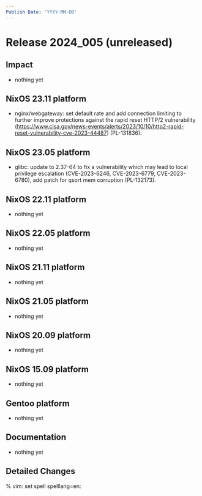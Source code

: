 ```yaml
---
Publish Date: 'YYYY-MM-DD'
---
```


# Release 2024_005 (unreleased)

## Impact

- nothing yet

## NixOS 23.11 platform

* nginx/webgateway: set default rate and add connection limiting to further
  improve protections against the rapid reset HTTP/2 vulnerability
  (https://www.cisa.gov/news-events/alerts/2023/10/10/http2-rapid-reset-vulnerability-cve-2023-44487)
  (PL-131836).

## NixOS 23.05 platform

- glibc: update to 2.37-64 to fix a vulnerability which may lead to local
  privilege escalation (CVE-2023-6246, CVE-2023-6779, CVE-2023-6780), add
  patch for qsort mem corruption (PL-132173).

## NixOS 22.11 platform

- nothing yet

## NixOS 22.05 platform

- nothing yet

## NixOS 21.11 platform

- nothing yet

## NixOS 21.05 platform

- nothing yet

## NixOS 20.09 platform

- nothing yet

## NixOS 15.09 platform

- nothing yet

## Gentoo platform

- nothing yet

## Documentation

- nothing yet

## Detailed Changes

% vim: set spell spelllang=en:
